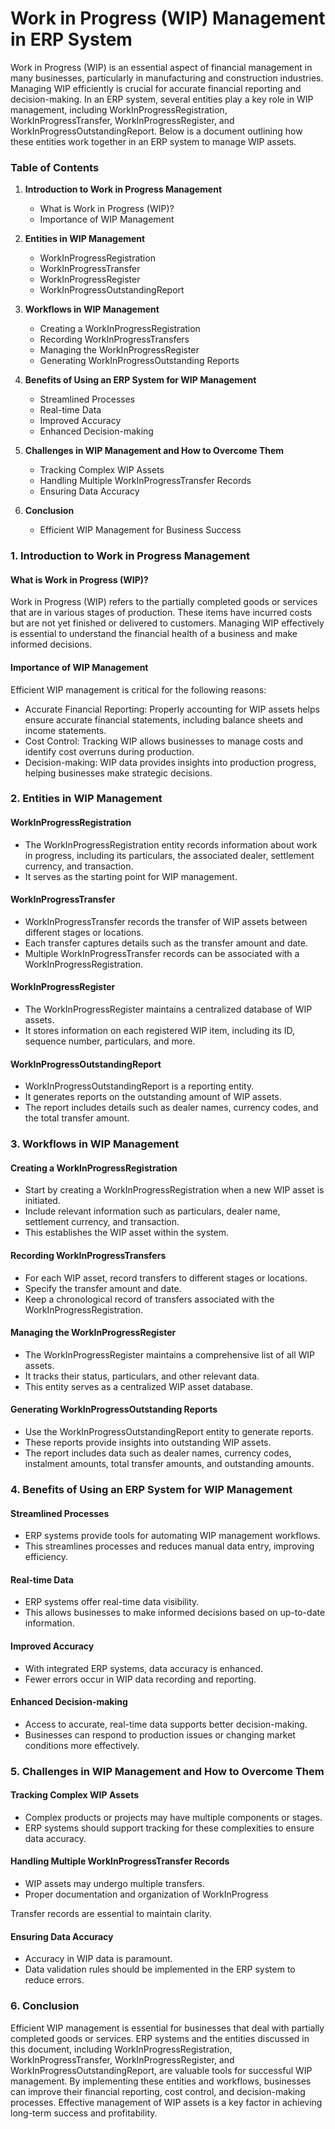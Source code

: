 # Work in Progress (WIP) Management in ERP System

Work in Progress (WIP) is an essential aspect of financial management in many businesses, particularly in manufacturing and construction industries. Managing WIP efficiently is crucial for accurate financial reporting and decision-making. In an ERP system, several entities play a key role in WIP management, including WorkInProgressRegistration, WorkInProgressTransfer, WorkInProgressRegister, and WorkInProgressOutstandingReport. Below is a document outlining how these entities work together in an ERP system to manage WIP assets.

### Table of Contents

1. **Introduction to Work in Progress Management**
    - What is Work in Progress (WIP)?
    - Importance of WIP Management

2. **Entities in WIP Management**
    - WorkInProgressRegistration
    - WorkInProgressTransfer
    - WorkInProgressRegister
    - WorkInProgressOutstandingReport

3. **Workflows in WIP Management**
    - Creating a WorkInProgressRegistration
    - Recording WorkInProgressTransfers
    - Managing the WorkInProgressRegister
    - Generating WorkInProgressOutstanding Reports

4. **Benefits of Using an ERP System for WIP Management**
    - Streamlined Processes
    - Real-time Data
    - Improved Accuracy
    - Enhanced Decision-making

5. **Challenges in WIP Management and How to Overcome Them**
    - Tracking Complex WIP Assets
    - Handling Multiple WorkInProgressTransfer Records
    - Ensuring Data Accuracy

6. **Conclusion**
    - Efficient WIP Management for Business Success

### 1. Introduction to Work in Progress Management

#### What is Work in Progress (WIP)?

Work in Progress (WIP) refers to the partially completed goods or services that are in various stages of production. These items have incurred costs but are not yet finished or delivered to customers. Managing WIP effectively is essential to understand the financial health of a business and make informed decisions.

#### Importance of WIP Management

Efficient WIP management is critical for the following reasons:

- Accurate Financial Reporting: Properly accounting for WIP assets helps ensure accurate financial statements, including balance sheets and income statements.
- Cost Control: Tracking WIP allows businesses to manage costs and identify cost overruns during production.
- Decision-making: WIP data provides insights into production progress, helping businesses make strategic decisions.

### 2. Entities in WIP Management

#### WorkInProgressRegistration

- The WorkInProgressRegistration entity records information about work in progress, including its particulars, the associated dealer, settlement currency, and transaction.
- It serves as the starting point for WIP management.

#### WorkInProgressTransfer

- WorkInProgressTransfer records the transfer of WIP assets between different stages or locations.
- Each transfer captures details such as the transfer amount and date.
- Multiple WorkInProgressTransfer records can be associated with a WorkInProgressRegistration.

#### WorkInProgressRegister

- The WorkInProgressRegister maintains a centralized database of WIP assets.
- It stores information on each registered WIP item, including its ID, sequence number, particulars, and more.

#### WorkInProgressOutstandingReport

- WorkInProgressOutstandingReport is a reporting entity.
- It generates reports on the outstanding amount of WIP assets.
- The report includes details such as dealer names, currency codes, and the total transfer amount.

### 3. Workflows in WIP Management

#### Creating a WorkInProgressRegistration

- Start by creating a WorkInProgressRegistration when a new WIP asset is initiated.
- Include relevant information such as particulars, dealer name, settlement currency, and transaction.
- This establishes the WIP asset within the system.

#### Recording WorkInProgressTransfers

- For each WIP asset, record transfers to different stages or locations.
- Specify the transfer amount and date.
- Keep a chronological record of transfers associated with the WorkInProgressRegistration.

#### Managing the WorkInProgressRegister

- The WorkInProgressRegister maintains a comprehensive list of all WIP assets.
- It tracks their status, particulars, and other relevant data.
- This entity serves as a centralized WIP asset database.

#### Generating WorkInProgressOutstanding Reports

- Use the WorkInProgressOutstandingReport entity to generate reports.
- These reports provide insights into outstanding WIP assets.
- The report includes data such as dealer names, currency codes, instalment amounts, total transfer amounts, and outstanding amounts.

### 4. Benefits of Using an ERP System for WIP Management

#### Streamlined Processes

- ERP systems provide tools for automating WIP management workflows.
- This streamlines processes and reduces manual data entry, improving efficiency.

#### Real-time Data

- ERP systems offer real-time data visibility.
- This allows businesses to make informed decisions based on up-to-date information.

#### Improved Accuracy

- With integrated ERP systems, data accuracy is enhanced.
- Fewer errors occur in WIP data recording and reporting.

#### Enhanced Decision-making

- Access to accurate, real-time data supports better decision-making.
- Businesses can respond to production issues or changing market conditions more effectively.

### 5. Challenges in WIP Management and How to Overcome Them

#### Tracking Complex WIP Assets

- Complex products or projects may have multiple components or stages.
- ERP systems should support tracking for these complexities to ensure data accuracy.

#### Handling Multiple WorkInProgressTransfer Records

- WIP assets may undergo multiple transfers.
- Proper documentation and organization of WorkInProgress

Transfer records are essential to maintain clarity.

#### Ensuring Data Accuracy

- Accuracy in WIP data is paramount.
- Data validation rules should be implemented in the ERP system to reduce errors.

### 6. Conclusion

Efficient WIP management is essential for businesses that deal with partially completed goods or services. ERP systems and the entities discussed in this document, including WorkInProgressRegistration, WorkInProgressTransfer, WorkInProgressRegister, and WorkInProgressOutstandingReport, are valuable tools for successful WIP management. By implementing these entities and workflows, businesses can improve their financial reporting, cost control, and decision-making processes. Effective management of WIP assets is a key factor in achieving long-term success and profitability.
